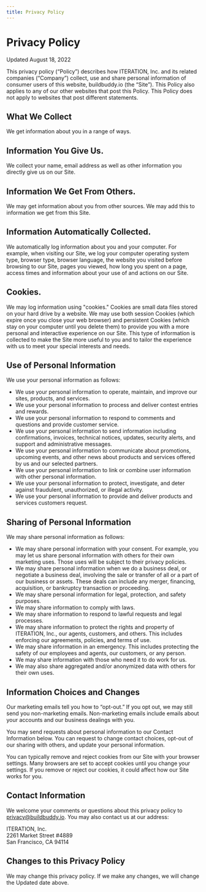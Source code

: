 ```yaml
---
title: Privacy Policy
---
```


# Privacy Policy

<div class="pill">Updated August 18, 2022</div>

This privacy policy (“Policy”) describes how ITERATION, Inc. and its related companies (“Company”) collect, use and share personal information of consumer users of this website, buildbuddy.io (the “Site”). This Policy also applies to any of our other websites that post this Policy. This Policy does not apply to websites that post different statements.

## What We Collect

We get information about you in a range of ways.

## Information You Give Us.

We collect your‎ name, email address as well as other information you directly give us on our Site.

## Information We Get From Others.

We may get information about you from other sources. We may add this to information we get from this Site.

## Information Automatically Collected.

We automatically log information about you and your computer. For example, when visiting our Site, we log your computer operating system type, browser type, browser language, the website you visited before browsing to our Site, pages you viewed, how long you spent on a page, access times and information about your use of and actions on our Site.

## Cookies.

We may log information using "cookies." Cookies are small data files stored on your hard drive by a website. We may use both session Cookies (which expire once you close your web browser) and persistent Cookies (which stay on your computer until you delete them) to provide you with a more personal and interactive experience on our Site. This type of information is collected to make the Site more useful to you and to tailor the experience with us to meet your special interests and needs.

## Use of Personal Information

We use your personal information as follows:

- We use your personal information to operate, maintain, and improve our sites, products, and services.
- We use your personal information to process and deliver contest entries and rewards.
- We use your personal information to respond to comments and questions and provide customer service.
- We use your personal information to send information including confirmations, invoices, technical notices, updates, security alerts, and support and administrative messages.
- We use your personal information to communicate about promotions, upcoming events, and other news about products and services offered by us and our selected partners.
- We use your personal information to link or combine user information with other personal information.
- We use your personal information to protect, investigate, and deter against fraudulent, unauthorized, or illegal activity.
- We use your personal information to provide and deliver products and services customers request.

## Sharing of Personal Information

We may share personal information as follows:

- We may share personal information with your consent. For example, you may let us share personal information with others for their own marketing uses. Those uses will be subject to their privacy policies.
- We may share personal information when we do a business deal, or negotiate a business deal, involving the sale or transfer of all or a part of our business or assets. These deals can include any merger, financing, acquisition, or bankruptcy transaction or proceeding.
- We may share personal information for legal, protection, and safety purposes.
- We may share information to comply with laws.
- We may share information to respond to lawful requests and legal processes.
- We may share information to protect the rights and property of ITERATION, Inc., our agents, customers, and others. This includes enforcing our agreements, policies, and terms of use.
- We may share information in an emergency. This includes protecting the safety of our employees and agents, our customers, or any person.
- We may share information with those who need it to do work for us.
- We may also share aggregated and/or anonymized data with others for their own uses.

## Information Choices and Changes

Our marketing emails tell you how to “opt-out.” If you opt out, we may still send you non-marketing emails. Non-marketing emails include emails about your accounts and our business dealings with you.

You may send requests about personal information to our Contact Information below. You can request to change contact choices, opt-out of our sharing with others, and update your personal information.

You can typically remove and reject cookies from our Site with your browser settings. Many browsers are set to accept cookies until you change your settings. If you remove or reject our cookies, it could affect how our Site works for you.

## Contact Information

We welcome your comments or questions about this privacy policy to privacy@buildbuddy.io. You may also contact us at our address:

ITERATION, Inc.<br/>
2261 Market Street #4889<br/>
San Francisco, CA 94114

## Changes to this Privacy Policy

We may change this privacy policy. If we make any changes, we will change the Updated date above.
